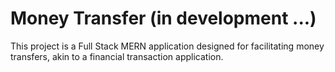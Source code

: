 # Money Transfer (in development ...)

This project is a Full Stack MERN application designed for facilitating money transfers, akin to a financial transaction application.
